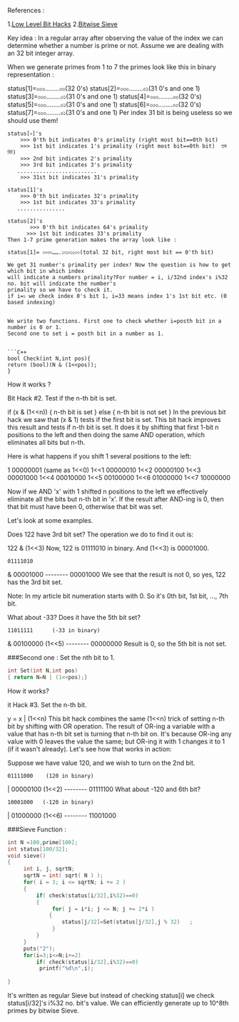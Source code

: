 References :

1.[Low Level Bit Hacks](http://www.catonmat.net/blog/low-level-bit-hacks-you-absolutely-must-know/)
2.[Bitwise Sieve](http://www.shafaetsplanet.com/planetcoding/?p=855)

Key idea : In a regular array after observing the value of the index we can determine whether a number 
is prime or not. Assume we are dealing with an 32 bit integer array. 

When we generate primes from 1 to 7 the primes look like this in binary representation : 

status[1]=০০০........০০(32 0's)
status[2]=০০০........০১(31 0's and one 1)
status[3]=০০০........০১(31 0's and one 1)
status[4]=০০০........০০(32 0's)
status[5]=০০০........০১(31 0's and one 1)
status[6]=০০০........০০(32 0's)
status[7]=০০০........০১(31 0's and one 1)
Per index 31 bit is being useless so we should use them! 

```
status[০]'s
    >>> 0'th bit indicates 0's primality (right most bit==0th bit)    
    >>> 1st bit indicates 1's primality (right most bit==0th bit)  তম বিট)
    >>> 2nd bit indicates 2's primality
    >>> 3rd bit indicates 3's primality
   .........................
    >>> 31st bit indicates 31's primality
 
status[1]'s
    >>> 0'th bit indicates 32's primality
    >>> 1st bit indicates 33's primality 
   ...............
   
status[2]'s
       >>> 0'th bit indicates 64's primality
      >>> 1st bit indicates 33's primality  
Then 1-7 prime generation makes the array look like : 

status[1]= ০০০০…….১০১০১১০০(total 32 bit, right most bit == 0'th bit)

We get 31 number's primality per index! Now the question is how to get which bit in which index
will indicate a numbers primality?For number = i, i/32nd index's i%32 no. bit will indicate the number's 
primality so we have to check it.
if i=১ we check index 0's bit 1, i=33 means index 1's 1st bit etc. (0 based indexing)


We write two functions. First one to check whether i=posth bit in a number is 0 or 1. 
Second one to set i = posth bit in a number as 1.


```C++
bool Check(int N,int pos){
return (bool)(N & (1<<pos));
}
```
How it works ? 

Bit Hack #2. Test if the n-th bit is set.

if (x & (1<<n)) {
  n-th bit is set
}
else {
  n-th bit is not set
}
In the previous bit hack we saw that (x & 1) tests if the first bit is set. 
This bit hack improves this result and tests if n-th bit is set. 
It does it by shifting that first 1-bit n positions to the left and then doing the same AND operation, 
which eliminates all bits but n-th.

Here is what happens if you shift 1 several positions to the left:

1         00000001    (same as 1<<0)
1<<1      00000010
1<<2      00000100
1<<3      00001000
1<<4      00010000
1<<5      00100000
1<<6      01000000
1<<7      10000000

Now if we AND 'x' with 1 shifted n positions to the left we effectively eliminate all the bits but n-th bit in 'x'. 
If the result after AND-ing is 0, then that bit must have been 0, otherwise that bit was set.

Let's look at some examples.

Does 122 have 3rd bit set? The operation we do to find it out is:

122 & (1<<3)
Now, 122 is 01111010 in binary. And (1<<3) is 00001000.

    01111010
&   00001000
    --------
    00001000
We see that the result is not 0, so yes, 122 has the 3rd bit set.

Note: In my article bit numeration starts with 0. So it's 0th bit, 1st bit, ..., 7th bit.

What about -33? Does it have the 5th bit set?

    11011111      (-33 in binary)
&   00100000     (1<<5)
    --------
    00000000
Result is 0, so the 5th bit is not set.

###Second one : Set the nth bit to 1.

```C++
int Set(int N,int pos)
{ return N=N | (1<<pos);}
```

How it works?

it Hack #3. Set the n-th bit.

y = x | (1<<n)
This bit hack combines the same (1<<n) trick of setting n-th bit by shifting with OR operation.
The result of OR-ing a variable with a value that has n-th bit set is turning that n-th bit on. 
It's because OR-ing any value with 0 leaves the value the same; but OR-ing it with 1 changes it to 1 (if it wasn't already). 
Let's see how that works in action:

Suppose we have value 120, and we wish to turn on the 2nd bit.

    01111000    (120 in binary)
|   00000100    (1<<2)
    --------
    01111100
What about -120 and 6th bit?

    10001000   (-120 in binary)
|   01000000   (1<<6)
    --------
    11001000
    
    
###Sieve Function :

```C++
int N =100,prime[100]; 
int status[100/32];
void sieve()
{
     int i, j, sqrtN; 
     sqrtN = int( sqrt( N ) );
     for( i = 3; i <= sqrtN; i += 2 ) 
     {
         if( check(status[i/32],i%32)==0)
         {
              for( j = i*i; j <= N; j += 2*i )
             {
                 status[j/32]=Set(status[j/32],j % 32)   ;
              }
         }
     }
     puts("2");
     for(i=3;i<=N;i+=2)
         if( check(status[i/32],i%32)==0)
          printf("%d\n",i);
         
}
```
It's written as regular Sieve but instead of checking status[i] we check
status[i/32]'s i%32 no. bit's value. We can efficiently generate up to 10^8th primes by bitwise Sieve.





